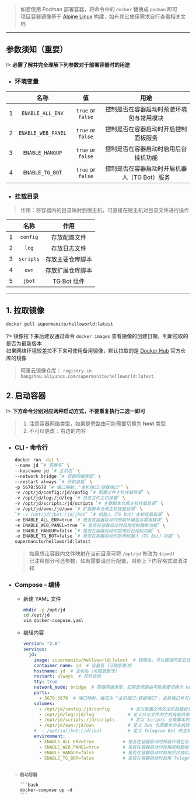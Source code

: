 
> 如若使用 Podman 部署容器，将命令中的 `docker` 替换成 `podman` 即可\
> 项目容器镜像基于 [Alpine Linux](https://www.alpinelinux.org/) 构建，如有其它使用需求自行查看相关文档

***

## 参数须知（重要）
!> __必需了解并完全理解下列参数对于部署容器时的用途__

- ### 环境变量 <!-- {docsify-ignore} -->

|       |          名称           |         值          |                   用途                 |
| :---: | :--------------------: | :---------------: | :--------------------------------------: |
|   1   |    `ENABLE_ALL_ENV`    |  `true` or `false`  |   控制是否在容器启动时预装环境包与常用模块    |
|   2   |   `ENABLE_WEB_PANEL`   |  `true` or `false`  |     控制是否在容器启动时开启控制面板服务     |
|   3   |    `ENABLE_HANGUP`     |  `true` or `false`  |     控制是否在容器启动时启用后台挂机功能     |
|   4   |    `ENABLE_TG_BOT`     |  `true` or `false`  | 控制是否在容器启动时开启机器人（TG Bot）服务 |

- ### 挂载目录 <!-- {docsify-ignore} -->

> 作用：将容器内的目录映射到宿主机，可直接在宿主机对目录文件进行操作

|       |  名称   |       作用       |
| :---: | :-------: | :--------------: |
|   1   | `config`  |   存放配置文件   |
|   2   |   `log`   |   存放日志文件   |
|   3   | `scripts` | 存放主要仓库脚本 |
|   4   |   `own`   | 存放扩展仓库脚本 |
|   5   |  `jbot`   |   TG Bot 组件    |

***

## 1. 拉取镜像
```bash
docker pull supermanito/helloworld:latest
```
?> 镜像拉下来后建议通过命令 `docker images` 查看镜像的创建日期，判断拉取的是否为最新版本\
  如果网络环境较差拉不下来可使用备用镜像，默认拉取的是 [Docker Hub](https://hub.docker.com/r/supermanito/helloworld) 官方仓库的镜像
> 阿里云镜像仓库： `registry.cn-hangzhou.aliyuncs.com/supermanito/helloworld:latest`

## 2. 启动容器

!> __下方命令分别对应两种启动方式，不要重复执行二选一即可__

> 1. 注意容器网络类型，如果是旁路由可能需要切换为 **host** 类型
> 2. 不可以更改 `:` 右边的内容

- ### CLI - 命令行

    ```bash
    docker run -dit \
    --name jd `# 容器名` \
    --hostname jd `# 主机名` \
    --network bridge `# 容器网络类型` \
    --restart always `# 开机自启` \
    -p 5678:5678 `# 端口映射，"主机端口:容器端口"` \
    -v /opt/jd/config:/jd/config `# 配置文件主机挂载目录` \
    -v /opt/jd/log:/jd/log `# 日志文件主机挂载` \
    -v /opt/jd/scripts:/jd/scripts `# 主要脚本仓库主机挂载目录` \
    -v /opt/jd/own:/jd/own `# 扩展脚本仓库主机挂载目录` \
    `# -v /opt/jd/jbot:/jd/jbot` `# 机器人（TG Bot）主机挂载目录` \
    -e ENABLE_ALL_ENV=true `# 是否在容器启动时预装环境包与常用模块` \
    -e ENABLE_WEB_PANEL=true `# 是否在容器启动时启用控制面板功能` \
    -e ENABLE_HANGUP=false `# 是否在容器启动时启用后台挂机功能` \
    -e ENABLE_TG_BOT=false `# 是否在容器启动时启用机器人（TG Bot）功能` \
    supermanito/helloworld:latest
    ```
    > 如果想让容器内文件映射在当前目录可将 `/opt/jd` 修改为 `$(pwd)`\
    > 已注释部分可选参数，如有需要请自行配置，对照上下内容格式取消注释

- ### Compose - 编排

    - 新建 YAML 文件

      ```bash
      mkdir -p /opt/jd
      cd /opt/jd
      vim docker-compose.yaml
      ```

    - 编辑内容

      ```yaml
      version: "2.0"
      services:
        jd:
          image: supermanito/helloworld:latest  # 镜像名，可以使用阿里云仓库的备用镜像
          container_name: jd  # 容器名（可随意更改）
          hostname: jd  # 主机名（可随意更改）
          restart: always  # 开机自启
          tty: true
          network_mode: bridge  # 容器网络类型，如果是旁路由可能需要切换为 host 类型
          ports:
            - 5678:5678  # 端口映射，格式为 "主机端口:容器端口"，主机端口号可自定义，容器端口用来访问控制面板不可修改
          volumes:
            - /opt/jd/config:/jd/config        # 定义配置文件的主机挂载目录为 /opt/jd/config
            - /opt/jd/log:/jd/log             # 定义日志文件的主机挂载目录为 /opt/jd/log
            - /opt/jd/scripts:/jd/scripts      # 定义 Scripts 仓库脚本的主机挂载目录为 /opt/jd/scripts
            - /opt/jd/own:/jd/own             # 定义 Own 仓库脚本的主机挂载目录为 /opt/jd/own
          #  - /opt/jd/jbot:/jd/jbot          # 定义 Telegram Bot 的主机挂载目录为 /opt/jd/jbot
          environment:
            - ENABLE_ALL_ENV=true           # 是否在容器启动时预装环境包与常用模块
            - ENABLE_WEB_PANEL=true         # 是否在容器启动时启用控制面板功能
            - ENABLE_HANGUP=false           # 是否在容器启动时启用后台挂机功能
            - ENABLE_TG_BOT=false           # 是否在容器启动时启用 Telegram Bot 功能
    ```

    - 启动容器

      ```bash
      docker-compose up -d
      ```
